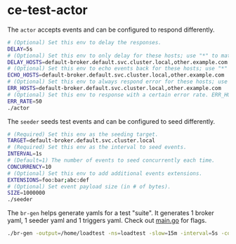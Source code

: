 # ce-test-actor

The `actor` accepts events and can be configured to respond differently.

```bash
# (Optional) Set this env to delay the responses.
DELAY=5s
# (Optional) Set this env to only delay for these hosts; use "*" to match all hosts.
DELAY_HOSTS=default-broker.default.svc.cluster.local,other.example.com
# (Optional) Set this env to echo events back for these hosts; use "*" to match all hosts.
ECHO_HOSTS=default-broker.default.svc.cluster.local,other.example.com
# (Optional) Set this env to always respond error for these hosts; use "*" to match all hosts.
ERR_HOSTS=default-broker.default.svc.cluster.local,other.example.com
# (Optional) Set this env to response with a certain error rate. ERR_HOST must be set first.
ERR_RATE=50
./actor
```

The `seeder` seeds test events and can be configured to seed differently.

```bash
# (Required) Set this env as the seeding target.
TARGET=default-broker.default.svc.cluster.local
# (Required) Set this env as the interval to seed events.
INTERVAL=1s
# (Default=1) The number of events to seed concurrently each time.
CONCURRENCY=10
# (Optional) Set this env to add additional events extensions.
EXTENSIONS=foo:bar;abc:def
# (Optional) Set event payload size (in # of bytes).
SIZE=1000000
./seeder
```

The `br-gen` helps generate yamls for a test "suite". It generates 1 broker yaml, 1 seeder yaml and 1 triggers yaml. Check out [main.go](./cmd/br-gen/main.go) for flags.

```bash
./br-gen -output=/home/loadtest -ns=loadtest -slow=15m -interval=5s -count=150
```